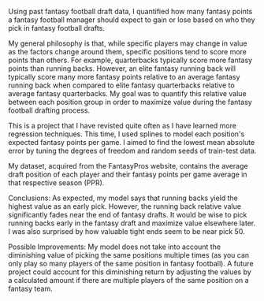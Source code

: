 Using past fantasy football draft data, I quantified how many fantasy points a fantasy football manager should expect to gain or lose based on who they pick in fantasy football drafts.

My general philosophy is that, while specific players may change in value as the factors change around them, specific positions tend to score more points than others. For example, quarterbacks typically score more fantasy points than running backs. However, an elite fantasy running back will typically score many more fantasy points relative to an average fantasy running back when compared to elite fantasy quarterbacks relative to average fantasy quarterbacks. My goal was to quantify this relative value between each position group in order to maximize value during the fantasy football drafting process.
 
This is a project that I have revisted quite often as I have learned more regression techniques. This time, I used splines to model each position's expected fantasy points per game. I aimed to find the lowest mean absolute error by tuning the degrees of freedom and random seeds of train-test data.

My dataset, acquired from the FantasyPros website, contains the average draft position of each player and their fantasy points per game average in that respective season (PPR).

Conclusions: As expected, my model says that running backs yield the highest value as an early pick. However, the running back relative value significantly fades near the end of fantasy drafts. It would be wise to pick running backs early in the fantasy draft and maximize value elsewhere later. I was also surprised by how valuable tight ends seem to be near pick 50. 

Possible Improvements: My model does not take into account the diminishing value of picking the same positions multiple times (as you can only play so many players of the same position in fantasy football). A future project could account for this diminishing return by adjusting the values by a calculated amount if there are multiple players of the same position on a fantasy team. 
